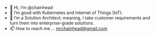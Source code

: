 - 👋 Hi, I’m @chainhead
- 👀 I’m good with Kubernetes and Internet of Things (IoT).
- 🌱 I’m a Solution Architect; meaning, I take customer requirements and turn them into enterprise-grade solutions.
- 📫 How to reach me ... mrchainhead@gmail.com

<!---
chainhead/chainhead is a ✨ special ✨ repository because its `README.md` (this file) appears on your GitHub profile.
You can click the Preview link to take a look at your changes.
--->
